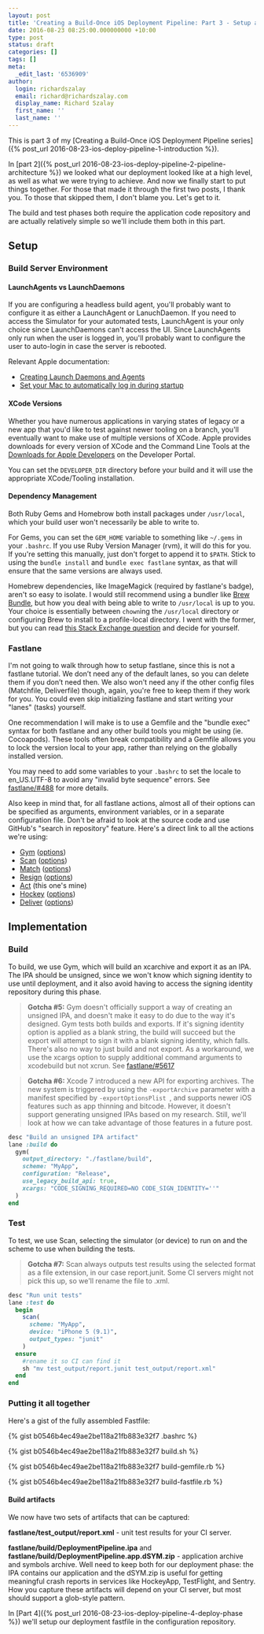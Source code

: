 ```yaml
---
layout: post
title: 'Creating a Build-Once iOS Deployment Pipeline: Part 3 - Setup and Build/Test Phases'
date: 2016-08-23 08:25:00.000000000 +10:00
type: post
status: draft
categories: []
tags: []
meta:
  _edit_last: '6536909'
author:
  login: richardszalay
  email: richard@richardszalay.com
  display_name: Richard Szalay
  first_name: ''
  last_name: ''
---
```


This is part 3 of my [Creating a Build-Once iOS Deployment Pipeline series]({% post_url 2016-08-23-ios-deploy-pipeline-1-introduction %}).
 
In [part 2]({% post_url 2016-08-23-ios-deploy-pipeline-2-pipeline-architecture %}) we looked what our deployment looked like at a high level, as well as what we were trying to achieve. And now we finally start to put things together. For those that made it through the first two posts, I thank you. To those that skipped them, I don't blame you. Let's get to it. 
 
The build and test phases both require the application code repository and are actually relatively simple so we'll include them both in this part. 
 
## Setup 
 
### Build Server Environment


#### LaunchAgents vs LaunchDaemons

If you are configuring a headless build agent, you'll probably want to configure it as either a LaunchAgent or LanuchDaemon. If you need to access the Simulator for your automated tests, LaunchAgent is your only choice since LaunchDaemons can't access the UI. Since LaunchAgents only run when the user is logged in,
you'll probably want to configure the user to auto-login in case the server is rebooted. 

Relevant Apple documentation:

* [Creating Launch Daemons and Agents](https://developer.apple.com/library/mac/documentation/MacOSX/Conceptual/BPSystemStartup/Chapters/CreatingLaunchdJobs.html)
* [Set your Mac to automatically log in during startup](https://support.apple.com/en-us/HT201476)

 
#### XCode Versions

Whether you have numerous applications in varying states of legacy or a new app that you'd like to test against newer tooling on a branch, you'll eventually want to make 
use of multiple versions of XCode. Apple provides downloads for every version of XCode and the Command Line Tools at the [Downloads for Apple Developers](https://developer.apple.com/download/more/) on the Developer Portal.

You can set the `DEVELOPER_DIR` directory before your build and it will use the appropriate XCode/Tooling installation.

#### Dependency Management

Both Ruby Gems and Homebrow both install packages under `/usr/local`, which your build user won't necessarily be able to write to.

For Gems, you can set the `GEM_HOME` variable to something like `~/.gems` in your `.bashrc`. If you use Ruby Version Manager (rvm), it will do this for you. If you're setting this manually, just don't forget to append it to `$PATH`.  Stick to using the `bundle install` and `bundle exec fastlane` syntax, as that will ensure that the same versions are always used.

Homebrew dependencies, like ImageMagick (required by fastlane's badge), aren't so easy to isolate. I would still recommend using a bundler like [Brew Bundle](https://github.com/Homebrew/homebrew-bundle), but how 
you deal with being able to write to `/usr/local` is up to you. Your choice is essentially between `chown`ing the `/usr/local` directory or configuring Brew to install to a profile-local directory. 
I went with the former, but you can read [this Stack Exchange question](http://apple.stackexchange.com/questions/1393/are-my-permissions-for-usr-local-correct) and decide for yourself. 

### Fastlane 
 
I'm not going to walk through how to setup fastlane, since this is not a fastlane tutorial. We don’t need any of the default lanes, so you can delete them if you don’t need then. We also won't need any if the other config files (Matchfile, Deliverfile) though, again, you're free to keep them if they work for you. You could even skip initializing fastlane and start writing your "lanes" (tasks) yourself. 
 
One recommendation I will make is to use a Gemfile and the "bundle exec" syntax for both fastlane and any other build tools you might be using (ie. Cocoapods). These tools often break compatibility and a Gemfile allows you to lock the version local to your app, rather than relying on the globally installed version.

You may need to add some variables to your `.bashrc` to set the locale to en_US.UTF-8 to avoid any "invalid byte sequence" errors. See [fastlane/#488](https://github.com/fastlane/fastlane/issues/488) for more details.
 
Also keep in mind that, for all fastlane actions, almost all of their options can be specified as arguments, environment variables, or in a separate configuration file. Don't be afraid to look at the source code and use GitHub's "search in repository" feature. Here's a direct link to all the actions we're using: 
 
* [Gym](https://github.com/fastlane/fastlane/tree/master/gym) ([options](https://github.com/fastlane/fastlane/blob/master/gym/lib/gym/options.rb)) 
* [Scan](https://github.com/fastlane/fastlane/tree/master/scan) ([options](https://github.com/fastlane/fastlane/blob/master/scan/lib/scan/options.rb)) 
* [Match](https://github.com/fastlane/fastlane/tree/master/match) ([options](https://github.com/fastlane/fastlane/blob/master/match/lib/match/options.rb)) 
* [Resign](https://github.com/fastlane/fastlane/blob/master/sigh/lib/sigh/resign.rb) ([options](https://github.com/fastlane/fastlane/blob/master/sigh/lib/sigh/resign.rb#L67)) 
* [Act](https://github.com/richardszalay/fastlane-plugin-act) (this one's mine) 
* [Hockey](https://github.com/fastlane/fastlane/blob/master/fastlane/lib/fastlane/actions/hockey.rb) ([options](https://github.com/fastlane/fastlane/blob/master/fastlane/lib/fastlane/actions/hockey.rb#L81)) 
* [Deliver](https://github.com/fastlane/fastlane/tree/master/deliver) ([options](https://github.com/fastlane/fastlane/blob/master/deliver/lib/deliver/options.rb)) 
 
## Implementation

### Build 
 
To build, we use Gym, which will build an xcarchive and export it as an IPA. The IPA should be unsigned, since we won't know which signing identity to use until deployment, and it also avoid having to access the signing identity repository during this phase. 
 
> **Gotcha #5:** Gym doesn't officially support a way of creating an unsigned IPA, and doesn't make it easy to do due to the way it's designed. Gym tests both builds and exports. If it's signing identity option is applied as a blank string, the build will succeed but the export will attempt to sign it with a blank signing identity, which falls. There's also no way to just build and not export. As a workaround, we use the xcargs option to supply additional command arguments to xcodebuild but not xcrun. See [fastlane/#5617](https://github.com/fastlane/fastlane/issues/5617) 
 
> **Gotcha #6:** Xcode 7 introduced a new API for exporting archives. The new system is triggered by using the `-exportArchive` parameter with a manifest specified by `-exportOptionsPlist `, and supports newer iOS features such as app thinning and bitcode. However, it doesn't support generating unsigned IPAs based on my research. Still, we'll look at how we can take advantage of those features in a future post. 
 
```ruby
desc "Build an unsigned IPA artifact" 
lane :build do 
  gym( 
    output_directory: "./fastlane/build", 
    scheme: "MyApp", 
    configuration: "Release", 
    use_legacy_build_api: true, 
    xcargs: "CODE_SIGNING_REQUIRED=NO CODE_SIGN_IDENTITY=''" 
  ) 
end
```

### Test 
 
To test, we use Scan, selecting the simulator (or device) to run on and the scheme to use when building the tests. 
 
> **Gotcha #7:** Scan always outputs test results using the selected format as a file extension, in our case report.junit. Some CI servers might not pick this up, so we'll rename the file to .xml. 
 
```ruby
desc "Run unit tests"
lane :test do
  begin
    scan(
      scheme: "MyApp",
      device: "iPhone 5 (9.1)",
      output_types: "junit"
    )
  ensure
    #rename it so CI can find it
    sh "mv test_output/report.junit test_output/report.xml"
  end
end
```

### Putting it all together

Here's a gist of the fully assembled Fastfile:

{% gist b0546b4ec49ae2be118a21fb883e32f7 .bashrc %}

{% gist b0546b4ec49ae2be118a21fb883e32f7 build.sh %}

{% gist b0546b4ec49ae2be118a21fb883e32f7 build-gemfile.rb %}

{% gist b0546b4ec49ae2be118a21fb883e32f7 build-fastfile.rb %}

#### Build artifacts 
 
We now have two sets of artifacts that can be captured: 
 
**fastlane/test_output/report.xml** - unit test results for your CI server. 
 
**fastlane/build/DeploymentPipeline.ipa** and 
**fastlane/build/DeploymentPipeline.app.dSYM.zip** - application archive and symbols archive. Well need to keep both for our deployment phase: the IPA contains our application and the dSYM.zip is useful for getting meaningful crash reports in services like HockeyApp, TestFlight, and Sentry. How you capture these artifacts will depend on your CI server, but most should support a glob-style pattern. 

In [Part 4]({% post_url 2016-08-23-ios-deploy-pipeline-4-deploy-phase %}) we'll setup our deployment fastfile in the configuration repository.
